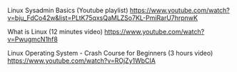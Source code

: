 Linux Sysadmin Basics (Youtube playlist)
https://www.youtube.com/watch?v=bju_FdCo42w&list=PLtK75qxsQaMLZSo7KL-PmiRarU7hrpnwK

What is Linux (12 minutes video)
https://www.youtube.com/watch?v=PwugmcN1hf8

Linux Operating System - Crash Course for Beginners (3 hours video)
https://www.youtube.com/watch?v=ROjZy1WbCIA